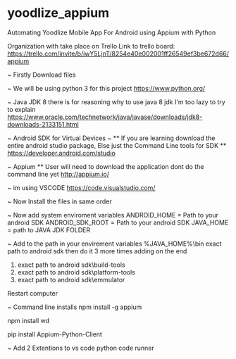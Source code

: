 ﻿# yoodlize_appium
 
 Automating Yoodlize Mobile App For Android using Appium with Python
 
 Organization with take place on Trello
 Link to trello board:
 https://trello.com/invite/b/iwY5LjnT/8254e40e002001ff26549ef3be672d66/appium
 
 ~ Firstly Download files
 
 ~ We will be using python 3 for this project
 https://www.python.org/
 
 ~ Java JDK 8 there is for reasoning why to use java 8 jdk I'm too lazy to try to explain
 https://www.oracle.com/technetwork/java/javase/downloads/jdk8-downloads-2133151.html
 
 ~ Android SDK for Virtual Devices
 ~ ** If you are learning download the entire android studio package, Else just the Command Line tools for SDK **
 https://developer.android.com/studio
 
 ~ Appium ** User will need to download the application dont do the command line yet
 http://appium.io/
 
 ~ im using VSCODE
 https://code.visualstudio.com/
 
 
 ~ Now Install the files in same order
 
 ~ Now add system enviroment variables
 ANDROID_HOME = Path to your android SDK
 ANDROID_SDK_ROOT = Path to your android SDK
 JAVA_HOME = path to JAVA JDK FOLDER
 
 ~ Add to the path in your envirement variables
 %JAVA_HOME%\bin
 exact path to android sdk
 then do it 3 more times adding on the end
 1. exact path to android sdk\build-tools
 2. exact path to android sdk\platform-tools
 3. exact path to android sdk\emmulator
 
 Restart computer
 
 ~ Command line installs 
 npm install -g appium
 
 npm install wd
 
 pip install Appium-Python-Client
 
 ~ Add 2 Extentions to vs code
 python
 code runner
 

 
 

